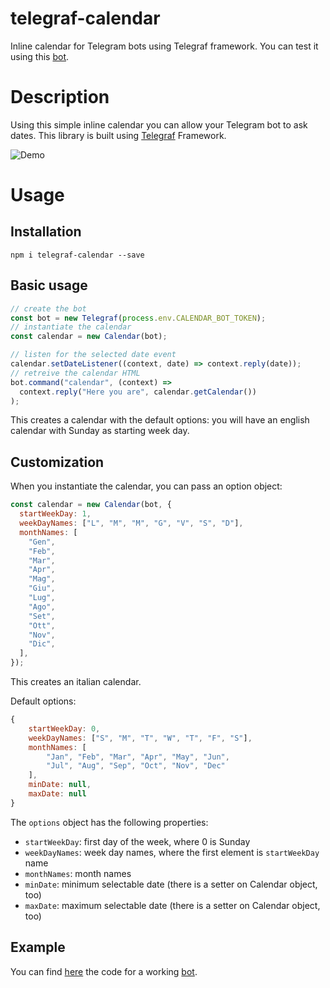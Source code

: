 # telegraf-calendar

Inline calendar for Telegram bots using Telegraf framework.
You can test it using this [bot](t.me/CalendarTelegrafBot.).

# Description

Using this simple inline calendar you can allow your Telegram bot to ask dates. This library is built using [Telegraf](https://github.com/telegraf/telegraf) Framework.

![Demo](https://github.com/bl0cknumber/telegraf-calendar/blob/master/images/demo.gif "Demo")

# Usage

## Installation

```
npm i telegraf-calendar --save
```

## Basic usage

```javascript
// create the bot
const bot = new Telegraf(process.env.CALENDAR_BOT_TOKEN);
// instantiate the calendar
const calendar = new Calendar(bot);

// listen for the selected date event
calendar.setDateListener((context, date) => context.reply(date));
// retreive the calendar HTML
bot.command("calendar", (context) =>
  context.reply("Here you are", calendar.getCalendar())
);
```

This creates a calendar with the default options: you will have an english calendar with Sunday as starting week day.

## Customization

When you instantiate the calendar, you can pass an option object:

```javascript
const calendar = new Calendar(bot, {
  startWeekDay: 1,
  weekDayNames: ["L", "M", "M", "G", "V", "S", "D"],
  monthNames: [
    "Gen",
    "Feb",
    "Mar",
    "Apr",
    "Mag",
    "Giu",
    "Lug",
    "Ago",
    "Set",
    "Ott",
    "Nov",
    "Dic",
  ],
});
```

This creates an italian calendar.

Default options:

```javascript
{
	startWeekDay: 0,
	weekDayNames: ["S", "M", "T", "W", "T", "F", "S"],
	monthNames: [
		"Jan", "Feb", "Mar", "Apr", "May", "Jun",
		"Jul", "Aug", "Sep", "Oct", "Nov", "Dec"
	],
	minDate: null,
	maxDate: null
}
```

The `options` object has the following properties:

- `startWeekDay`: first day of the week, where 0 is Sunday
- `weekDayNames`: week day names, where the first element is `startWeekDay` name
- `monthNames`: month names
- `minDate`: minimum selectable date (there is a setter on Calendar object, too)
- `maxDate`: maximum selectable date (there is a setter on Calendar object, too)

## Example

You can find [here](./bot/index.js) the code for a working [bot](t.me/CalendarTelegrafBot.).
